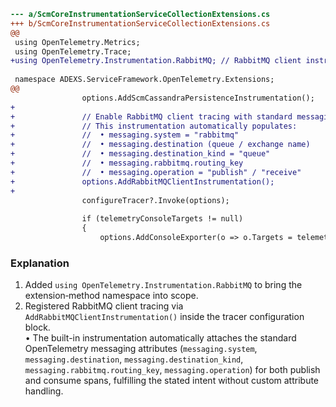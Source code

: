```diff
--- a/ScmCoreInstrumentationServiceCollectionExtensions.cs
+++ b/ScmCoreInstrumentationServiceCollectionExtensions.cs
@@
 using OpenTelemetry.Metrics;
 using OpenTelemetry.Trace;
+using OpenTelemetry.Instrumentation.RabbitMQ; // RabbitMQ client instrumentation
 
 namespace ADEXS.ServiceFramework.OpenTelemetry.Extensions;
@@
 				options.AddScmCassandraPersistenceInstrumentation();
+
+				// Enable RabbitMQ client tracing with standard messaging attributes.
+				// This instrumentation automatically populates:
+				//  • messaging.system = "rabbitmq"
+				//  • messaging.destination (queue / exchange name)
+				//  • messaging.destination_kind = "queue"
+				//  • messaging.rabbitmq.routing_key
+				//  • messaging.operation = "publish" / "receive"
+				options.AddRabbitMQClientInstrumentation();
+
 				configureTracer?.Invoke(options);
 
 				if (telemetryConsoleTargets != null)
 				{
 					options.AddConsoleExporter(o => o.Targets = telemetryConsoleTargets.Value);
```

### Explanation
1. Added `using OpenTelemetry.Instrumentation.RabbitMQ` to bring the extension‐method namespace into scope.
2. Registered RabbitMQ client tracing via `AddRabbitMQClientInstrumentation()` inside the tracer configuration block.  
   • The built-in instrumentation automatically attaches the standard OpenTelemetry messaging attributes (`messaging.system`, `messaging.destination`, `messaging.destination_kind`, `messaging.rabbitmq.routing_key`, `messaging.operation`) for both publish and consume spans, fulfilling the stated intent without custom attribute handling.